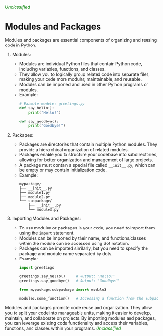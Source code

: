 <span style="color:green"><em>Unclassified</em></span>
# Modules and Packages
Modules and packages are essential components of organizing and reusing code in Python. 

1. Modules:
   * Modules are individual Python files that contain Python code, including variables, functions, and classes.
   * They allow you to logically group related code into separate files, making your code more modular, maintainable, and reusable.
   * Modules can be imported and used in other Python programs or modules.
   * Example:
     ```python
     # Example module: greetings.py
     def say_hello():
         print("Hello!")

     def say_goodbye():
         print("Goodbye!")
     ```

2. Packages:
   * Packages are directories that contain multiple Python modules. They provide a hierarchical organization of related modules.
   * Packages enable you to structure your codebase into subdirectories, allowing for better organization and management of large projects.
   * A package must contain a special file called `__init__.py`, which can be empty or may contain initialization code.
   * Example:
     ```
     mypackage/
     ├── __init__.py
     ├── module1.py
     ├── module2.py
     └── subpackage/
         ├── __init__.py
         └── module3.py
     ```

3. Importing Modules and Packages:
   * To use modules or packages in your code, you need to import them using the `import` statement.
   * Modules can be imported by their name, and functions/classes within the module can be accessed using dot notation.
   * Packages can be imported similarly, but you need to specify the package and module name separated by dots.
   * Example:
     ```python
     import greetings

     greetings.say_hello()     # Output: "Hello!"
     greetings.say_goodbye()   # Output: "Goodbye!"

     from mypackage.subpackage import module3

     module3.some_function()   # Accessing a function from the subpackage module
     ```

Modules and packages promote code reuse and organization. They allow you to split your code into manageable units, making it easier to develop, maintain, and collaborate on projects. By importing modules and packages, you can leverage existing code functionality and access their variables, functions, and classes within your programs.
<span style="color:green"><em>Unclassified</em></span>